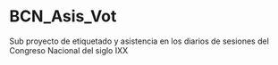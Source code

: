# BCN_Asis_Vot
Sub proyecto de etiquetado y asistencia en los diarios de sesiones del Congreso Nacional del siglo IXX 
